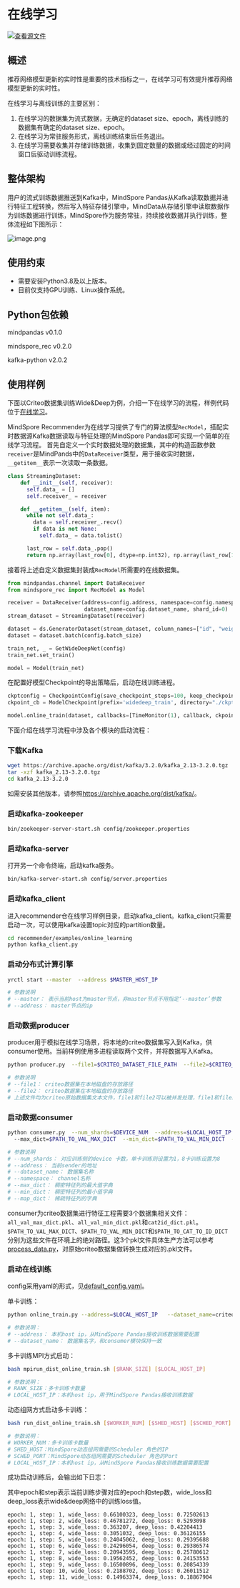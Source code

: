# 在线学习

[![查看源文件](https://mindspore-website.obs.cn-north-4.myhuaweicloud.com/website-images/r2.0/resource/_static/logo_source.png)](https://gitee.com/mindspore/docs/blob/r2.0/docs/recommender/docs/source_zh_cn/online_learning.md)

## 概述

推荐网络模型更新的实时性是重要的技术指标之一，在线学习可有效提升推荐网络模型更新的实时性。

在线学习与离线训练的主要区别：

1. 在线学习的数据集为流式数据，无确定的dataset size、epoch，离线训练的数据集有确定的dataset size、epoch。
2. 在线学习为常驻服务形式，离线训练结束后任务退出。
3. 在线学习需要收集并存储训练数据，收集到固定数量的数据或经过固定的时间窗口后驱动训练流程。

## 整体架构

用户的流式训练数据推送到Kafka中，MindSpore Pandas从Kafka读取数据并进行特征工程转换，然后写入特征存储引擎中，MindData从存储引擎中读取数据作为训练数据进行训练，MindSpore作为服务常驻，持续接收数据并执行训练，整体流程如下图所示：

![image.png](https://mindspore-website.obs.cn-north-4.myhuaweicloud.com/website-images/r2.0/docs/recommender/docs/source_zh_cn/images/online_training.png)

## 使用约束

- 需要安装Python3.8及以上版本。
- 目前仅支持GPU训练、Linux操作系统。

## Python包依赖

mindpandas  v0.1.0

mindspore_rec  v0.2.0

kafka-python v2.0.2

## 使用样例

下面以Criteo数据集训练Wide&Deep为例，介绍一下在线学习的流程，样例代码位于[在线学习](https://github.com/mindspore-lab/mindrec/tree/r0.2/examples/online_learning)。

MindSpore Recommender为在线学习提供了专门的算法模型`RecModel`，搭配实时数据源Kafka数据读取与特征处理的MindSpore Pandas即可实现一个简单的在线学习流程。
首先自定义一个实时数据处理的数据集，其中的构造函数参数`receiver`是MindPands中的`DataReceiver`类型，用于接收实时数据，`__getitem__`表示一次读取一条数据。

```python
class StreamingDataset:
    def __init__(self, receiver):
      self.data_ = []
      self.receiver_ = receiver

    def __getitem__(self, item):
      while not self.data_:
        data = self.receiver_.recv()
        if data is not None:
          self.data_ = data.tolist()

      last_row = self.data_.pop()
      return np.array(last_row[0], dtype=np.int32), np.array(last_row[1], dtype=np.float32), np.array(last_row[2], dtype=np.float32)
```

接着将上述自定义数据集封装成`RecModel`所需要的在线数据集。

```python
from mindpandas.channel import DataReceiver
from mindspore_rec import RecModel as Model

receiver = DataReceiver(address=config.address, namespace=config.namespace,
                        dataset_name=config.dataset_name, shard_id=0)
stream_dataset = StreamingDataset(receiver)

dataset = ds.GeneratorDataset(stream_dataset, column_names=["id", "weight", "label"])
dataset = dataset.batch(config.batch_size)

train_net, _ = GetWideDeepNet(config)
train_net.set_train()

model = Model(train_net)
```

在配置好模型Checkpoint的导出策略后，启动在线训练进程。

```python
ckptconfig = CheckpointConfig(save_checkpoint_steps=100, keep_checkpoint_max=5)
ckpoint_cb = ModelCheckpoint(prefix='widedeep_train', directory="./ckpt", config=ckptconfig)

model.online_train(dataset, callbacks=[TimeMonitor(1), callback, ckpoint_cb], dataset_sink_mode=True)
```

下面介绍在线学习流程中涉及各个模块的启动流程：

### 下载Kafka

```bash
wget https://archive.apache.org/dist/kafka/3.2.0/kafka_2.13-3.2.0.tgz
tar -xzf kafka_2.13-3.2.0.tgz
cd kafka_2.13-3.2.0
```

如需安装其他版本，请参照<https://archive.apache.org/dist/kafka/>。

### 启动kafka-zookeeper

```bash
bin/zookeeper-server-start.sh config/zookeeper.properties
```

### 启动kafka-server

打开另一个命令终端，启动kafka服务。

```bash
bin/kafka-server-start.sh config/server.properties
```

### 启动kafka_client

进入recommender仓在线学习样例目录，启动kafka_client。kafka_client只需要启动一次，可以使用kafka设置topic对应的partition数量。

```bash
cd recommender/examples/online_learning
python kafka_client.py
```

### 启动分布式计算引擎

```bash
yrctl start --master  --address $MASTER_HOST_IP  

# 参数说明
# --master： 表示当前host为master节点，非master节点不用指定‘--master’参数
# --address： master节点的ip
```

### 启动数据producer

producer用于模拟在线学习场景，将本地的criteo数据集写入到Kafka，供consumer使用。当前样例使用多进程读取两个文件，并将数据写入Kafka。

```bash
python producer.py  --file1=$CRITEO_DATASET_FILE_PATH  --file2=$CRITEO_DATASET_FILE_PATH

# 参数说明
# --file1： criteo数据集在本地磁盘的存放路径
# --file2： criteo数据集在本地磁盘的存放路径
# 上述文件均为criteo原始数据集文本文件，file1和file2可以被并发处理，file1和file2可以相同也可以不同，如果相同则相当于文件中每个样本被使用两次。
```

### 启动数据consumer

```bash
python consumer.py  --num_shards=$DEVICE_NUM  --address=$LOCAL_HOST_IP  --dataset_name=$DATASET_NAME
  --max_dict=$PATH_TO_VAL_MAX_DICT  --min_dict=$PATH_TO_VAL_MIN_DICT  --map_dict=$PATH_TO_CAT_TO_ID_DICT

# 参数说明
# --num_shards： 对应训练侧的device 卡数，单卡训练则设置为1，8卡训练设置为8
# --address： 当前sender的地址
# --dataset_name： 数据集名称
# --namespace： channel名称
# --max_dict： 稠密特征列的最大值字典
# --min_dict： 稠密特征列的最小值字典
# --map_dict： 稀疏特征列的字典
```

consumer为criteo数据集进行特征工程需要3个数据集相关文件：`all_val_max_dict.pkl`、`all_val_min_dict.pkl`和`cat2id_dict.pkl`。`$PATH_TO_VAL_MAX_DICT`、`$PATH_TO_VAL_MIN_DICT`和`$PATH_TO_CAT_TO_ID_DICT` 分别为这些文件在环境上的绝对路径。这3个pkl文件具体生产方法可以参考[process_data.py](https://github.com/mindspore-lab/mindrec/blob/r0.2/datasets/criteo_1tb/process_data.py)，对原始criteo数据集做转换生成对应的.pkl文件。

### 启动在线训练

config采用yaml的形式，见[default_config.yaml](https://github.com/mindspore-lab/mindrec/blob/r0.2/examples/online_learning/default_config.yaml)。

单卡训练：

```bash
python online_train.py --address=$LOCAL_HOST_IP   --dataset_name=criteo

# 参数说明：
# --address： 本机host ip，从MindSpore Pandas接收训练数据需要配置
# --dataset_name： 数据集名字，和consumer模块保持一致
```

多卡训练MPI方式启动：

```bash
bash mpirun_dist_online_train.sh [$RANK_SIZE] [$LOCAL_HOST_IP]

# 参数说明：
# RANK_SIZE：多卡训练卡数量
# LOCAL_HOST_IP：本机host ip，用于MindSpore Pandas接收训练数据
```

动态组网方式启动多卡训练：

```bash
bash run_dist_online_train.sh [$WORKER_NUM] [$SHED_HOST] [$SCHED_PORT] [$LOCAL_HOST_IP]

# 参数说明：
# WORKER_NUM：多卡训练卡数量
# SHED_HOST：MindSpore动态组网需要的Scheduler 角色的IP
# SCHED_PORT：MindSpore动态组网需要的Scheduler 角色的Port
# LOCAL_HOST_IP：本机host ip，从MindSpore Pandas接收训练数据需要配置
```

成功启动训练后，会输出如下日志：

其中epoch和step表示当前训练步骤对应的epoch和step数，wide_loss和deep_loss表示wide&deep网络中的训练loss值。

```text
epoch: 1, step: 1, wide_loss: 0.66100323, deep_loss: 0.72502613
epoch: 1, step: 2, wide_loss: 0.46781272, deep_loss: 0.5293098
epoch: 1, step: 3, wide_loss: 0.363207, deep_loss: 0.42204413
epoch: 1, step: 4, wide_loss: 0.3051032, deep_loss: 0.36126155
epoch: 1, step: 5, wide_loss: 0.24045062, deep_loss: 0.29395688
epoch: 1, step: 6, wide_loss: 0.24296054, deep_loss: 0.29386574
epoch: 1, step: 7, wide_loss: 0.20943595, deep_loss: 0.25780612
epoch: 1, step: 8, wide_loss: 0.19562452, deep_loss: 0.24153553
epoch: 1, step: 9, wide_loss: 0.16500896, deep_loss: 0.20854339
epoch: 1, step: 10, wide_loss: 0.2188702, deep_loss: 0.26011512
epoch: 1, step: 11, wide_loss: 0.14963374, deep_loss: 0.18867904
```
